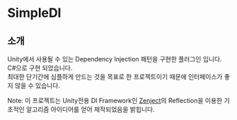 SimpleDI
=======
## 소개
Unity에서 사용될 수 있는 Dependency Injection 패턴을 구현한 플러그인 입니다. C#으로 구현 되었습니다.   
최대한 단기간에 심플하게 만드는 것을 목표로 한 프로젝트이기 때문에 인터페이스가 좋지 않을 수 있습니다.   

Note: 이 프로젝트는 Unity전용 DI Framework인 [Zenject](https://github.com/modesttree/Zenject)의 Reflection을 이용한 기초적인 알고리즘 아이디어를 얻어 제작되었음을 밝힙니다.
